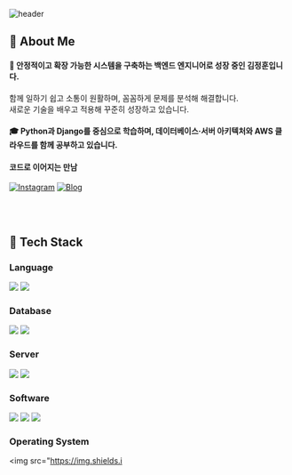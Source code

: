 <!-- Header -->
![header](https://capsule-render.vercel.app/api?type=waving&color=gradient&height=300&section=header&text=Good%20to%20see%20you%20%F0%9F%A4%97)

## 👀 About Me
#### :raising_hand: 안정적이고 확장 가능한 시스템을 구축하는 백엔드 엔지니어로 성장 중인 김정훈입니다.  
함께 일하기 쉽고 소통이 원활하며, 꼼꼼하게 문제를 분석해 해결합니다.  
새로운 기술을 배우고 적용해 꾸준히 성장하고 있습니다. <br/>

#### 🎓 Python과 Django를 중심으로 학습하며, 데이터베이스·서버 아키텍처와 AWS 클라우드를 함께 공부하고 있습니다. <br/>

#### 코드로 이어지는 만남  
[![Instagram](https://img.shields.io/badge/Instagram-E4405F?logo=instagram&logoColor=white)](https://www.instagram.com/schicksal36)
[![Blog](https://img.shields.io/badge/Blog-03C75A?logo=naver&logoColor=white)](https://blog.naver.com/schicksal36)

<br/><br/>

## 🧱 Tech Stack

### Language
<img src="https://img.shields.io/badge/Python-3776AB?style=flat-square&logo=Python&logoColor=white"/>
<img src="https://img.shields.io/badge/Django-092E20?style=flat-square&logo=Django&logoColor=white"/>

### Database
<img src="https://img.shields.io/badge/MySQL-4479A1?style=flat-square&logo=MySQL&logoColor=white"/>
<img src="https://img.shields.io/badge/MariaDB-003545?style=flat-square&logo=MariaDB&logoColor=white"/>

### Server
<img src="https://img.shields.io/badge/HP-0096D6?style=flat-square&logo=hp&logoColor=white"/>
<img src="https://img.shields.io/badge/Lenovo-E2231A?style=flat-square&logo=lenovo&logoColor=white"/>

### Software
<img src="https://img.shields.io/badge/VMware-607078?style=flat-square&logo=vmware&logoColor=white"/>
<img src="https://img.shields.io/badge/VirtualBox-183A61?style=flat-square&logo=virtualbox&logoColor=white"/>
<img src="https://img.shields.io/badge/Wireshark-1679A7?style=flat-square&logo=wireshark&logoColor=white"/>

### Operating System
<img src="https://img.shields.i
